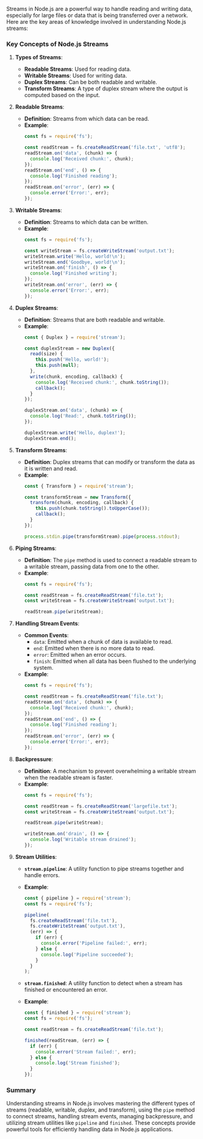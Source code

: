 Streams in Node.js are a powerful way to handle reading and writing data, especially for large files or data that is being transferred over a network. Here are the key areas of knowledge involved in understanding Node.js streams:

### Key Concepts of Node.js Streams

1. **Types of Streams**:
   - **Readable Streams**: Used for reading data.
   - **Writable Streams**: Used for writing data.
   - **Duplex Streams**: Can be both readable and writable.
   - **Transform Streams**: A type of duplex stream where the output is computed based on the input.

2. **Readable Streams**:
   - **Definition**: Streams from which data can be read.
   - **Example**:
     ```javascript
     const fs = require('fs');

     const readStream = fs.createReadStream('file.txt', 'utf8');
     readStream.on('data', (chunk) => {
       console.log('Received chunk:', chunk);
     });
     readStream.on('end', () => {
       console.log('Finished reading');
     });
     readStream.on('error', (err) => {
       console.error('Error:', err);
     });
     ```

3. **Writable Streams**:
   - **Definition**: Streams to which data can be written.
   - **Example**:
     ```javascript
     const fs = require('fs');

     const writeStream = fs.createWriteStream('output.txt');
     writeStream.write('Hello, world!\n');
     writeStream.end('Goodbye, world!\n');
     writeStream.on('finish', () => {
       console.log('Finished writing');
     });
     writeStream.on('error', (err) => {
       console.error('Error:', err);
     });
     ```

4. **Duplex Streams**:
   - **Definition**: Streams that are both readable and writable.
   - **Example**:
     ```javascript
     const { Duplex } = require('stream');

     const duplexStream = new Duplex({
       read(size) {
         this.push('Hello, world!');
         this.push(null);
       },
       write(chunk, encoding, callback) {
         console.log('Received chunk:', chunk.toString());
         callback();
       }
     });

     duplexStream.on('data', (chunk) => {
       console.log('Read:', chunk.toString());
     });

     duplexStream.write('Hello, duplex!');
     duplexStream.end();
     ```

5. **Transform Streams**:
   - **Definition**: Duplex streams that can modify or transform the data as it is written and read.
   - **Example**:
     ```javascript
     const { Transform } = require('stream');

     const transformStream = new Transform({
       transform(chunk, encoding, callback) {
         this.push(chunk.toString().toUpperCase());
         callback();
       }
     });

     process.stdin.pipe(transformStream).pipe(process.stdout);
     ```

6. **Piping Streams**:
   - **Definition**: The `pipe` method is used to connect a readable stream to a writable stream, passing data from one to the other.
   - **Example**:
     ```javascript
     const fs = require('fs');

     const readStream = fs.createReadStream('file.txt');
     const writeStream = fs.createWriteStream('output.txt');

     readStream.pipe(writeStream);
     ```

7. **Handling Stream Events**:
   - **Common Events**:
     - `data`: Emitted when a chunk of data is available to read.
     - `end`: Emitted when there is no more data to read.
     - `error`: Emitted when an error occurs.
     - `finish`: Emitted when all data has been flushed to the underlying system.
   - **Example**:
     ```javascript
     const fs = require('fs');

     const readStream = fs.createReadStream('file.txt');
     readStream.on('data', (chunk) => {
       console.log('Received chunk:', chunk);
     });
     readStream.on('end', () => {
       console.log('Finished reading');
     });
     readStream.on('error', (err) => {
       console.error('Error:', err);
     });
     ```

8. **Backpressure**:
   - **Definition**: A mechanism to prevent overwhelming a writable stream when the readable stream is faster.
   - **Example**:
     ```javascript
     const fs = require('fs');

     const readStream = fs.createReadStream('largefile.txt');
     const writeStream = fs.createWriteStream('output.txt');

     readStream.pipe(writeStream);

     writeStream.on('drain', () => {
       console.log('Writable stream drained');
     });
     ```

9. **Stream Utilities**:
   - **`stream.pipeline`**: A utility function to pipe streams together and handle errors.
   - **Example**:
     ```javascript
     const { pipeline } = require('stream');
     const fs = require('fs');

     pipeline(
       fs.createReadStream('file.txt'),
       fs.createWriteStream('output.txt'),
       (err) => {
         if (err) {
           console.error('Pipeline failed:', err);
         } else {
           console.log('Pipeline succeeded');
         }
       }
     );
     ```

   - **`stream.finished`**: A utility function to detect when a stream has finished or encountered an error.
   - **Example**:
     ```javascript
     const { finished } = require('stream');
     const fs = require('fs');

     const readStream = fs.createReadStream('file.txt');

     finished(readStream, (err) => {
       if (err) {
         console.error('Stream failed:', err);
       } else {
         console.log('Stream finished');
       }
     });
     ```

### Summary

Understanding streams in Node.js involves mastering the different types of streams (readable, writable, duplex, and transform), using the `pipe` method to connect streams, handling stream events, managing backpressure, and utilizing stream utilities like `pipeline` and `finished`. These concepts provide powerful tools for efficiently handling data in Node.js applications.